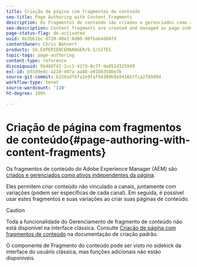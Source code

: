 ```yaml
---
title: Criação de página com fragmentos de conteúdo
seo-title: Page Authoring with Content Fragments
description: Os Fragmentos de conteúdo são criados e gerenciados como ativos independentes da página. Eles permitem criar um conteúdo neutro ao canal, juntamente com variações.
seo-description: Content fragments are created and managed as page-independent assets. They allow you to create channel-neutral content, together with variations.
page-status-flag: de-activated
uuid: 8e3bb1bc-8720-48e2-8d06-98fbab4dd4fd
contentOwner: Chris Bohnert
products: SG_EXPERIENCEMANAGER/6.5/SITES
topic-tags: page-authoring
content-type: reference
discoiquuid: 5b488f41-2cc1-41f9-8c7f-da851d325949
exl-id: b55d9edc-a210-407a-aa4b-a91bb358be7b
source-git-commit: b220adf6fa3e9faf94389b9a9416b7fca2f89d9d
workflow-type: tm+mt
source-wordcount: '110'
ht-degree: 100%

---
```


# Criação de página com fragmentos de conteúdo{#page-authoring-with-content-fragments}

Os fragmentos de conteúdo do Adobe Experience Manager (AEM) são [criados e gerenciados como ativos independentes da página](/help/assets/content-fragments/content-fragments.md).

Eles permitem criar conteúdo não vinculado a canais, juntamente com variações (podem ser específicas de cada canal). Em seguida, é possível usar estes fragmentos e suas variações ao criar suas páginas de conteúdo.

>[!CAUTION]
>
>Toda a funcionalidade do Gerenciamento de fragmento de conteúdo não está disponível na interface clássica. Consulte [Criação de página com fragmentos de conteúdo](/help/sites-authoring/content-fragments.md) na documentação de criação padrão.
>
>O componente de Fragmento do conteúdo pode ser visto no sidekick da interface do usuário clássica, mas funções adicionais não estão disponíveis.
